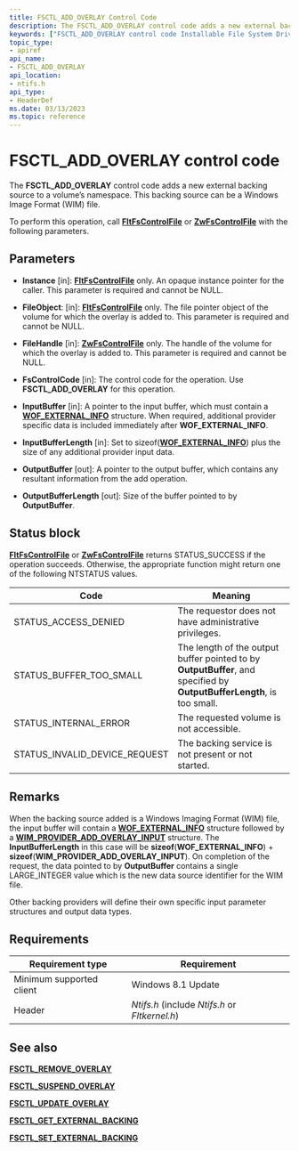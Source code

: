 ```yaml
---
title: FSCTL_ADD_OVERLAY Control Code
description: The FSCTL_ADD_OVERLAY control code adds a new external backing source to a volume’s namespace. This backing source can be a Windows Image Format (WIM) file.
keywords: ["FSCTL_ADD_OVERLAY control code Installable File System Drivers"]
topic_type:
- apiref
api_name:
- FSCTL_ADD_OVERLAY
api_location:
- ntifs.h
api_type:
- HeaderDef
ms.date: 03/13/2023
ms.topic: reference
---
```


# FSCTL_ADD_OVERLAY control code

The **FSCTL_ADD_OVERLAY** control code adds a new external backing source to a volume’s namespace. This backing source can be a Windows Image Format (WIM) file.

To perform this operation, call [**FltFsControlFile**](/windows-hardware/drivers/ddi/fltkernel/nf-fltkernel-fltfscontrolfile) or [**ZwFsControlFile**](/previous-versions/ff566462(v=vs.85)) with the following parameters.

## Parameters

- **Instance** [in]: [**FltFsControlFile**](/windows-hardware/drivers/ddi/fltkernel/nf-fltkernel-fltfscontrolfile) only. An opaque instance pointer for the caller. This parameter is required and cannot be NULL.

- **FileObject**: [in]: [**FltFsControlFile**](/windows-hardware/drivers/ddi/fltkernel/nf-fltkernel-fltfscontrolfile) only. The file pointer object of the volume for which the overlay is added to. This parameter is required and cannot be NULL.

- **FileHandle** [in]: [**ZwFsControlFile**](/previous-versions/ff566462(v=vs.85)) only. The handle of the volume for which the overlay is added to. This parameter is required and cannot be NULL.

- **FsControlCode** [in]: The control code for the operation. Use **FSCTL_ADD_OVERLAY** for this operation.

- **InputBuffer** [in]: A pointer to the input buffer, which must contain a [**WOF_EXTERNAL_INFO**](/windows-hardware/drivers/ddi/ntifs/ns-ntifs-_wof_external_info) structure. When required, additional provider specific data is included immediately after **WOF_EXTERNAL_INFO**.

- **InputBufferLength** [in]: Set to sizeof([**WOF_EXTERNAL_INFO**](/windows-hardware/drivers/ddi/ntifs/ns-ntifs-_wof_external_info)) plus the size of any additional provider input data.

- **OutputBuffer** [out]: A pointer to the output buffer, which contains any resultant information from the add operation.

- **OutputBufferLength** [out]: Size of the buffer pointed to by **OutputBuffer**.

## Status block

[**FltFsControlFile**](/windows-hardware/drivers/ddi/fltkernel/nf-fltkernel-fltfscontrolfile) or [**ZwFsControlFile**](/previous-versions/ff566462(v=vs.85)) returns STATUS_SUCCESS if the operation succeeds. Otherwise, the appropriate function might return one of the following NTSTATUS values.

| Code | Meaning |
| ---- | ------- |
| STATUS_ACCESS_DENIED          | The requestor does not have administrative privileges. |
| STATUS_BUFFER_TOO_SMALL       | The length of the output buffer pointed to by **OutputBuffer**, and specified by **OutputBufferLength**, is too small. |
| STATUS_INTERNAL_ERROR         | The requested volume is not accessible. |
| STATUS_INVALID_DEVICE_REQUEST | The backing service is not present or not started. |

## Remarks

When the backing source added is a Windows Imaging Format (WIM) file, the input buffer will contain a [**WOF_EXTERNAL_INFO**](/windows-hardware/drivers/ddi/ntifs/ns-ntifs-_wof_external_info) structure followed by a [**WIM_PROVIDER_ADD_OVERLAY_INPUT**](/windows-hardware/drivers/ddi/ntifs/ns-ntifs-_wim_provider_add_overlay_input) structure. The **InputBufferLength** in this case will be **sizeof**(**WOF_EXTERNAL_INFO**) + **sizeof**(**WIM_PROVIDER_ADD_OVERLAY_INPUT**). On completion of the request, the data pointed to by **OutputBuffer** contains a single LARGE_INTEGER value which is the new data source identifier for the WIM file.

Other backing providers will define their own specific input parameter structures and output data types.

## Requirements

| Requirement type | Requirement |
| ---------------- | ----------- |
| Minimum supported client | Windows 8.1 Update |
| Header | *Ntifs.h* (include *Ntifs.h* or *Fltkernel.h*) |

## See also

[**FSCTL_REMOVE_OVERLAY**](fsctl-remove-overlay.md)

[**FSCTL_SUSPEND_OVERLAY**](fsctl-suspend-overlay.md)

[**FSCTL_UPDATE_OVERLAY**](fsctl-update-overlay.md)

[**FSCTL_GET_EXTERNAL_BACKING**](fsctl-get-external-backing.md)

[**FSCTL_SET_EXTERNAL_BACKING**](fsctl-set-external-backing.md)
